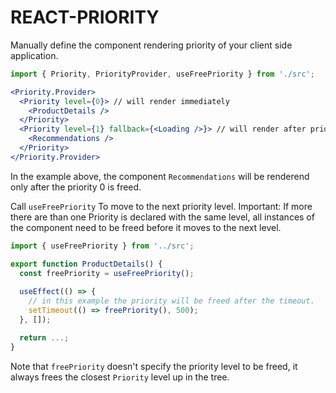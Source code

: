 # REACT-PRIORITY

Manually define the component rendering priority of your client side application.

```jsx
import { Priority, PriorityProvider, useFreePriority } from './src';

<Priority.Provider>
  <Priority level={0}> // will render immediately
    <ProductDetails />
  </Priority>
  <Priority level={1} fallback={<Loading />}> // will render after priority level 0 is freed
    <Recommendations />
  </Priority>
</Priority.Provider>

```

In the example above, the component `Recommendations` will be renderend only after the priority 0 is freed.

Call `useFreePriority` To move to the next priority level.
Important: If more there are than one Priority is declared with the same level, all instances of the component need to be freed before it moves to the next level.

```jsx
import { useFreePriority } from '../src';

export function ProductDetails() {
  const freePriority = useFreePriority();
  
  useEffect(() => {
    // in this example the priority will be freed after the timeout.
    setTimeout(() => freePriority(), 500);
  }, []);

  return ...;
}
```

Note that `freePriority` doesn't specify the priority level to be freed, it always frees the closest `Priority` level up in the tree.

